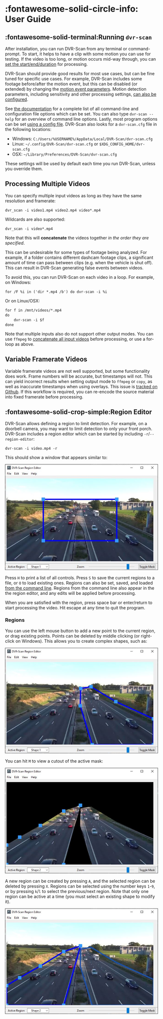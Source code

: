 
# :fontawesome-solid-circle-info: User Guide

## :fontawesome-solid-terminal:Running `dvr-scan`

After installation, you can run DVR-Scan from any terminal or command-prompt.  To start, it helps to have a clip with some motion you can use for testing.  If the video is too long, or motion occurs mid-way through, you can [set the start/end/duration](docs.md#seekingduration) for processing.

DVR-Scan should provide good results for most use cases, but can be fine tuned for specific use cases. For example, DVR-Scan includes some footage before/after the motion event, but this can be disabled (or extended) by changing the [motion event parameters](docs.md#events).  Motion detection parameters, including sensitivity and other processing settings, [can also be configured](#tuning-detection).

See [the documentation](docs.md) for a complete list of all command-line and configuration file options which can be set. You can also type `dvr-scan --help` for an overview of command line options. Lastly, most program options can be set [using a config file](docs.md#config-file).  DVR-Scan also looks for a `dvr-scan.cfg` file in the following locations:

 * Windows: `C:/Users/%USERNAME%/AppData/Local/DVR-Scan/dvr-scan.cfg`
 * Linux: `~/.config/DVR-Scan/dvr-scan.cfg` or `$XDG_CONFIG_HOME/dvr-scan.cfg`
 * OSX: `~/Library/Preferences/DVR-Scan/dvr-scan.cfg`

These settings will be used by default each time you run DVR-Scan, unless you override them.

## Processing Multiple Videos

You can specify multiple input videos as long as they have the same resolution and framerate:

    dvr_scan -i video1.mp4 video2.mp4 video*.mp4

Wildcards are also supported:

    dvr_scan -i video*.mp4

Note that this will **concatenate** the videos together *in the order they are specified*.

This can be undesirable for some types of footage being analyzed.  For example, if a folder contains different dashcam footage clips, a significant amount of time can pass between clips (e.g. when the vehicle is shut off).  This can result in DVR-Scan generating false events between videos.

To avoid this, you can run DVR-Scan on each video in a loop. For example, on Windows:

    for /F %i in ('dir *.mp4 /b') do dvr-scan -i %i

Or on Linux/OSX:

    for f in /mnt/videos/*.mp4
    do
        dvr-scan -i $f
    done

Note that multiple inputs also do not support other output modes. You can use `ffmpeg` to [concatenate all input videos](https://trac.ffmpeg.org/wiki/Concatenate) before processing, or use a for-loop as above.

## Variable Framerate Videos

Variable framerate videos are not well supported, but some functionality does work.  Frame numbers will be accurate, but timestamps will not.  This can yield incorrect results when setting output mode to `ffmpeg` or `copy`, as well as inaccurate timestamps when using overlays. This issue is [tracked on Github](https://github.com/Breakthrough/PySceneDetect/issues/168).  If this workflow is required, you can re-encode the source material into fixed framerate before processing.


## :fontawesome-solid-crop-simple:Region Editor

DVR-Scan allows defining a region to limit detection.  For example, on a doorbell camera, you may want to limit detection to only your front porch. DVR-Scan includes a region editor which can be started by including `-r`/`--region-editor`:

    dvr-scan -i video.mp4 -r

This should show a window that appears similar to:

<img alt="region editor startup window" src="../assets/region-editor-start.jpg"/>

Press `H` to print a list of all controls.  Press `S` to save the current regions to a file, or `O` to load existing ones.  Regions can also be set, saved, and loaded [from the command line](docs.md#regions). Regions from the command line also appear in the the region editor, and any edits will be applied before processing.

When you are satisfied with the region, press space bar or enter/return to start processing the video.  Hit escape at any time to quit the program.

### Regions

You can use the left mouse button to add a new point to the current region, or drag existing points.  Points can be deleted by middle clicking (or right-click on Windows).  This allows you to create complex shapes, such as:

<img alt="example of non-rectangular region" src="../assets/region-editor-region.jpg"/>

You can hit `M` to view a cutout of the active mask:

<img alt="example of region mask" src="../assets/region-editor-mask.jpg"/>

A new region can be created by pressing `A`, and the selected region can be deleted by pressing `X`.  Regions can be selected using the number keys `1`-`9`, or by pressing `k`/`l` to select the previous/next region. Note that only one region can be active at a time (you must select an existing shape to modify it).

<img alt="example of region mask" src="../assets/region-editor-multiple.jpg"/>
